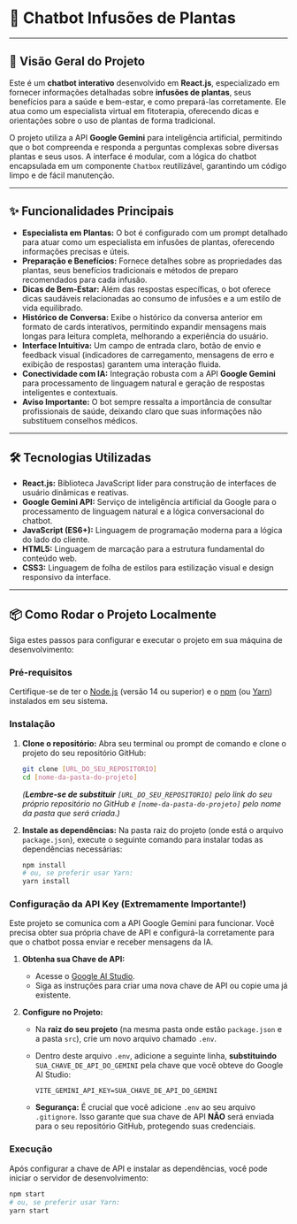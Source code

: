 # 🌿 Chatbot Infusões de Plantas

---

## 🚀 Visão Geral do Projeto

Este é um **chatbot interativo** desenvolvido em **React.js**, especializado em fornecer informações detalhadas sobre **infusões de plantas**, seus benefícios para a saúde e bem-estar, e como prepará-las corretamente. Ele atua como um especialista virtual em fitoterapia, oferecendo dicas e orientações sobre o uso de plantas de forma tradicional.

O projeto utiliza a API **Google Gemini** para inteligência artificial, permitindo que o bot compreenda e responda a perguntas complexas sobre diversas plantas e seus usos. A interface é modular, com a lógica do chatbot encapsulada em um componente `Chatbox` reutilizável, garantindo um código limpo e de fácil manutenção.

---

## ✨ Funcionalidades Principais

* **Especialista em Plantas:** O bot é configurado com um prompt detalhado para atuar como um especialista em infusões de plantas, oferecendo informações precisas e úteis.
* **Preparação e Benefícios:** Fornece detalhes sobre as propriedades das plantas, seus benefícios tradicionais e métodos de preparo recomendados para cada infusão.
* **Dicas de Bem-Estar:** Além das respostas específicas, o bot oferece dicas saudáveis relacionadas ao consumo de infusões e a um estilo de vida equilibrado.
* **Histórico de Conversa:** Exibe o histórico da conversa anterior em formato de cards interativos, permitindo expandir mensagens mais longas para leitura completa, melhorando a experiência do usuário.
* **Interface Intuitiva:** Um campo de entrada claro, botão de envio e feedback visual (indicadores de carregamento, mensagens de erro e exibição de respostas) garantem uma interação fluida.
* **Conectividade com IA:** Integração robusta com a API **Google Gemini** para processamento de linguagem natural e geração de respostas inteligentes e contextuais.
* **Aviso Importante:** O bot sempre ressalta a importância de consultar profissionais de saúde, deixando claro que suas informações não substituem conselhos médicos.

---

## 🛠️ Tecnologias Utilizadas

* **React.js:** Biblioteca JavaScript líder para construção de interfaces de usuário dinâmicas e reativas.
* **Google Gemini API:** Serviço de inteligência artificial da Google para o processamento de linguagem natural e a lógica conversacional do chatbot.
* **JavaScript (ES6+):** Linguagem de programação moderna para a lógica do lado do cliente.
* **HTML5:** Linguagem de marcação para a estrutura fundamental do conteúdo web.
* **CSS3:** Linguagem de folha de estilos para estilização visual e design responsivo da interface.

---

## 📦 Como Rodar o Projeto Localmente

Siga estes passos para configurar e executar o projeto em sua máquina de desenvolvimento:

### Pré-requisitos

Certifique-se de ter o [Node.js](https://nodejs.org/en/) (versão 14 ou superior) e o [npm](https://www.npmjs.com/) (ou [Yarn](https://yarnpkg.com/)) instalados em seu sistema.

### Instalação

1.  **Clone o repositório:**
    Abra seu terminal ou prompt de comando e clone o projeto do seu repositório GitHub:

    ```bash
    git clone [URL_DO_SEU_REPOSITORIO]
    cd [nome-da-pasta-do-projeto]
    ```

    *(**Lembre-se de substituir** `[URL_DO_SEU_REPOSITORIO]` pelo link do seu próprio repositório no GitHub e `[nome-da-pasta-do-projeto]` pelo nome da pasta que será criada.)*

2.  **Instale as dependências:**
    Na pasta raiz do projeto (onde está o arquivo `package.json`), execute o seguinte comando para instalar todas as dependências necessárias:

    ```bash
    npm install
    # ou, se preferir usar Yarn:
    yarn install
    ```

### Configuração da API Key (Extremamente Importante!)

Este projeto se comunica com a API Google Gemini para funcionar. Você precisa obter sua própria chave de API e configurá-la corretamente para que o chatbot possa enviar e receber mensagens da IA.

1.  **Obtenha sua Chave de API:**

    * Acesse o [Google AI Studio](https://aistudio.google.com/app/apikey).
    * Siga as instruções para criar uma nova chave de API ou copie uma já existente.

2.  **Configure no Projeto:**

    * Na **raiz do seu projeto** (na mesma pasta onde estão `package.json` e a pasta `src`), crie um novo arquivo chamado `.env`.
    * Dentro deste arquivo `.env`, adicione a seguinte linha, **substituindo** `SUA_CHAVE_DE_API_DO_GEMINI` pela chave que você obteve do Google AI Studio:

        ```
        VITE_GEMINI_API_KEY=SUA_CHAVE_DE_API_DO_GEMINI
        ```

    * **Segurança:** É crucial que você adicione `.env` ao seu arquivo `.gitignore`. Isso garante que sua chave de API **NÃO** será enviada para o seu repositório GitHub, protegendo suas credenciais.

### Execução

Após configurar a chave de API e instalar as dependências, você pode iniciar o servidor de desenvolvimento:

```bash
npm start
# ou, se preferir usar Yarn:
yarn start
